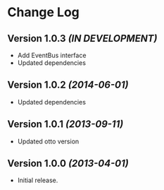 Change Log
==========

Version 1.0.3 *(IN DEVELOPMENT)*
----------------------------

* Add EventBus interface
* Updated dependencies

Version 1.0.2 *(2014-06-01)*
----------------------------

* Updated dependencies

Version 1.0.1 *(2013-09-11)*
----------------------------

* Updated otto version

Version 1.0.0 *(2013-04-01)*
----------------------------

* Initial release.
